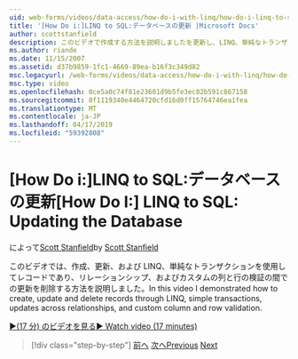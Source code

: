 ```yaml
---
uid: web-forms/videos/data-access/how-do-i-with-linq/how-do-i-linq-to-sql-updating-the-database
title: '[How Do i:]LINQ to SQL:データベースの更新 |Microsoft Docs'
author: scottstanfield
description: このビデオで作成する方法を説明しましたを更新し、LINQ、単純なトランザクションは、リレーションシップ、およびカスタムの列の間での更新を使用してレコードを削除し、.
ms.author: riande
ms.date: 11/15/2007
ms.assetid: d37b9859-1fc1-4669-89ea-b16f3c349d82
msc.legacyurl: /web-forms/videos/data-access/how-do-i-with-linq/how-do-i-linq-to-sql-updating-the-database
msc.type: video
ms.openlocfilehash: 0ce5a0c74f81e23601d9b5fe3ec82b591c867158
ms.sourcegitcommit: 0f1119340e4464720cfd16d0ff15764746ea1fea
ms.translationtype: MT
ms.contentlocale: ja-JP
ms.lasthandoff: 04/17/2019
ms.locfileid: "59392808"
---
```

# <a name="how-do-i-linq-to-sql-updating-the-database"></a><span data-ttu-id="173e4-103">[How Do i:]LINQ to SQL:データベースの更新</span><span class="sxs-lookup"><span data-stu-id="173e4-103">[How Do I:] LINQ to SQL: Updating the Database</span></span>

<span data-ttu-id="173e4-104">によって[Scott Stanfield](https://github.com/scottstanfield)</span><span class="sxs-lookup"><span data-stu-id="173e4-104">by [Scott Stanfield](https://github.com/scottstanfield)</span></span>

<span data-ttu-id="173e4-105">このビデオでは、作成、更新、および LINQ、単純なトランザクションを使用してレコードであり、リレーションシップ、およびカスタムの列と行の検証の間での更新を削除する方法を説明しました。</span><span class="sxs-lookup"><span data-stu-id="173e4-105">In this video I demonstrated how to create, update and delete records through LINQ, simple transactions, updates across relationships, and custom column and row validation.</span></span>

[<span data-ttu-id="173e4-106">&#9654;(17 分) のビデオを見る</span><span class="sxs-lookup"><span data-stu-id="173e4-106">&#9654; Watch video (17 minutes)</span></span>](https://channel9.msdn.com/Blogs/ASP-NET-Site-Videos/how-do-i-linq-to-sql-updating-the-database)

> [!div class="step-by-step"]
> <span data-ttu-id="173e4-107">[前へ](how-do-i-linq-to-sql-querying-the-database.md)
> [次へ](how-do-i-linq-to-sql-linqdatasource.md)</span><span class="sxs-lookup"><span data-stu-id="173e4-107">[Previous](how-do-i-linq-to-sql-querying-the-database.md)
[Next](how-do-i-linq-to-sql-linqdatasource.md)</span></span>
